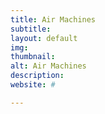 ```yaml
---
title: Air Machines
subtitle:
layout: default
img:
thumbnail:
alt: Air Machines
description:
website: #

---
```

